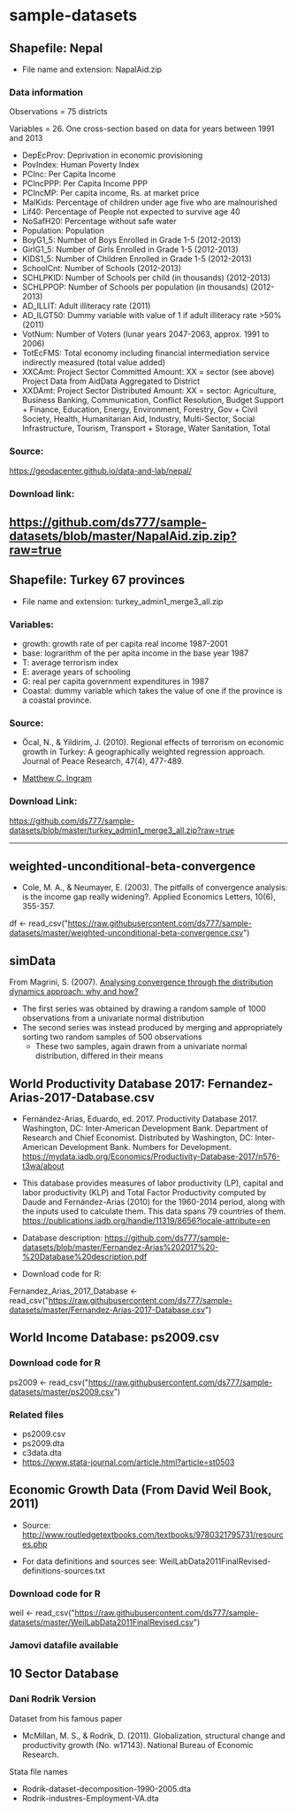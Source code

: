 # sample-datasets

## Shapefile: Nepal

- File name and extension: NapalAid.zip

### Data information

Observations = 75 districts

Variables = 26. One cross-section based on data for years between 1991 and 2013

- DepEcProv:  Deprivation in economic provisioning
- PovIndex:	  Human Poverty Index
- PCInc:	    Per Capita Income
- PCIncPPP:	  Per Capita Income PPP
- PCIncMP:  	Per capita income, Rs. at market price
- MalKids:	  Percentage of children under age five who are malnourished
- Lif40:	    Percentage of People not expected to survive age 40
- NoSafH20:  	Percentage without safe water
- Population:	Population
- BoyG1_5:	  Number of Boys Enrolled in Grade 1-5 (2012-2013)
- GirlG1_5:	  Number of Girls Enrolled in Grade 1-5 (2012-2013)
- KIDS1_5:	  Number of Children Enrolled in Grade 1-5 (2012-2013)
- SchoolCnt: 	Number of Schools (2012-2013)
- SCHLPKID:	  Number of Schools per child (in thousands) (2012-2013)
- SCHLPPOP:	  Number of Schools per population (in thousands) (2012-2013)
- AD_ILLIT:	  Adult illiteracy rate (2011)
- AD_ILGT50:  Dummy variable with value of 1 if adult illiteracy rate >50% (2011)
- VotNum:   	Number of Voters (lunar years 2047-2063, approx. 1991 to 2006)
- TotEcFMS: 	Total economy including financial intermediation service indirectly measured (total value added)
- XXCAmt:	    Project Sector Committed Amount: XX = sector (see above)	Project Data from AidData Aggregated to District
- XXDAmt:	    Project Sector Distributed Amount: XX = sector: Agriculture, Business Banking, Communication, Conflict Resolution, Budget Support + Finance, Education, Energy, Environment, Forestry, Gov + Civil Society, Health, Humanitarian Aid, Industry, Multi-Sector, Social Infrastructure, Tourism, Transport + Storage, Water Sanitation, Total


### Source:

https://geodacenter.github.io/data-and-lab/nepal/


### Download link:

https://github.com/ds777/sample-datasets/blob/master/NapalAid.zip.zip?raw=true
---

## Shapefile: Turkey 67 provinces

- File name and extension: turkey_admin1_merge3_all.zip


### Variables:

- growth: growth rate of per capita real income 1987-2001
- base: lograrithm of the per apita income in the base year 1987
- T: average terrorism index
- E: average years of schooling
- G: real per capita government expenditures in 1987
- Coastal: dummy variable  which takes the value of one if the province is a coastal province.

### Source:

- Öcal, N., & Yildirim, J. (2010). Regional effects of terrorism on economic growth in Turkey: A geographically weighted regression approach. Journal of Peace Research, 47(4), 477-489.

- [Matthew C. Ingram](http://mattingram.net/teaching/spatialanalysis/)

### Download Link:

https://github.com/ds777/sample-datasets/blob/master/turkey_admin1_merge3_all.zip?raw=true

---

## weighted-unconditional-beta-convergence

- Cole, M. A., & Neumayer, E. (2003). The pitfalls of convergence analysis: is the income gap really widening?. Applied Economics Letters, 10(6), 355-357.

df <- read_csv("https://raw.githubusercontent.com/ds777/sample-datasets/master/weighted-unconditional-beta-convergence.csv")

## simData

  From Magrini, S. (2007). [Analysing convergence through the distribution dynamics approach: why and how?](https://sites.google.com/a/unive.it/smagrini/home/matlab-code)

- The first series was obtained by drawing a random sample of 1000 observations from a univariate normal distribution
- The second series was instead produced by merging and appropriately sorting two random samples of 500 observations
  - These two samples, again drawn from a univariate normal distribution, differed in their means

## World Productivity Database 2017: Fernandez-Arias-2017-Database.csv

- Fernández-Arias, Eduardo, ed. 2017. Productivity Database 2017. Washington, DC: Inter-American Development Bank. Department of Research and Chief Economist. Distributed by Washington, DC: Inter-American Development Bank. Numbers for Development. <https://mydata.iadb.org/Economics/Productivity-Database-2017/n576-t3wa/about>

- This database provides measures of labor productivity (LP), capital and labor productivity (KLP) and Total Factor Productivity computed by Daude and Fernández-Arias (2010) for the 1960-2014 period, along with the inputs used to calculate them. This data spans 79 countries of them. <https://publications.iadb.org/handle/11319/8656?locale-attribute=en>

- Database description:  <https://github.com/ds777/sample-datasets/blob/master/Fernandez-Arias%202017%20-%20Database%20description.pdf>

- Download code for R:

Fernandez_Arias_2017_Database <- read_csv("https://raw.githubusercontent.com/ds777/sample-datasets/master/Fernandez-Arias-2017-Database.csv")

## World Income Database: ps2009.csv


### Download code for R

ps2009 <- read_csv("https://raw.githubusercontent.com/ds777/sample-datasets/master/ps2009.csv")

### Related files

- ps2009.csv
- ps2009.dta
- c3data.dta
- <https://www.stata-journal.com/article.html?article=st0503>

## Economic Growth Data (From David Weil Book, 2011)

- Source: <http://www.routledgetextbooks.com/textbooks/9780321795731/resources.php>

- For data definitions and sources see: WeilLabData2011FinalRevised-definitions-sources.txt

### Download code for R

weil <- read_csv("https://raw.githubusercontent.com/ds777/sample-datasets/master/WeilLabData2011FinalRevised.csv")

### Jamovi datafile available

## 10 Sector Database

### Dani Rodrik Version

Dataset from his famous paper

- McMillan, M. S., & Rodrik, D. (2011). Globalization, structural change and productivity growth (No. w17143). National Bureau of Economic Research.

Stata file names
- Rodrik-dataset-decomposition-1990-2005.dta
- Rodrik-industres-Employment-VA.dta
